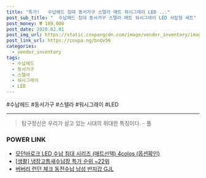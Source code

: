```yaml
--- 
title: "특가!   수납헤드 침대 동서가구 스텔라 매트 워시그레이 LED ..." 
post_sub_title: "  수납헤드 침대 동서가구 스텔라 매트 워시그레이 LED 서랍형 세트" 
post_money: ₩ 189,000 
post_date: 2020.02.01 
post_img_url: https://static.coupangcdn.com/image/vendor_inventory/images/2018/06/07/14/9/99ffa186-419e-4ae1-ad91-1a2b98f7ecb5.jpg 
post_link_url: https://coupa.ng/bnQv56 
categories: 
  - vendor_inventory 
tags: 
  - 수납헤드 
  - 동서가구 
  - 스텔라 
  - 워시그레이 
  - LED 
--- 
```

  #수납헤드 #동서가구 #스텔라 #워시그레이 #LED 
<hr> 

> 탐구정신은 우리가 살고 있는 시대의 위대한 특징이다. - 풀 


### POWER LINK

* <a href="https://blog.naver.com/sakai111/221784679176" target="_blank">모던바로크 LED 수납 침대 시리즈 (매트선택) 4colos (옵션확인)</a>
* <a href="https://blog.naver.com/sakai111/221784517126" target="_blank"> [생활] 냉장고틈새수납장 특가 순위 ~22위</a>
* <a href="https://blog.naver.com/fasyy4321/221789083856" target="_blank">버버리 런던 체크 동전수납 남성 반지갑 GJL</a>
